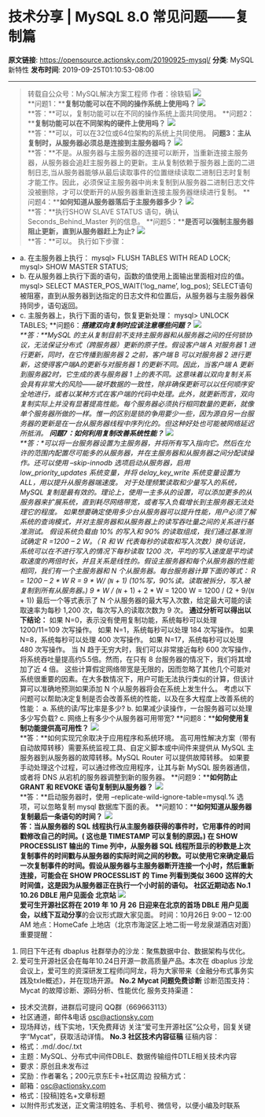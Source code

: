 # 技术分享 | MySQL 8.0 常见问题——复制篇

**原文链接**: https://opensource.actionsky.com/20190925-mysql/
**分类**: MySQL 新特性
**发布时间**: 2019-09-25T01:10:53-08:00

---

> 转载自公众号：MySQL解决方案工程师
作者：徐轶韬
![](.img/00a0cbed.jpg)											
**问题1：****复制功能可以在不同的操作系统上使用吗？**
![](.img/1c9dea3d.jpg)											
**答：**可以，复制功能可以在不同的操作系统上面共同使用。
**问题2：****复制功能可以在不同架构的硬件上使用吗？**
![](.img/e7c3f180.jpg)											
**答：**可以，可以在32位或64位架构的系统上共同使用。
**问题3：主从复制时，从服务器必须总是连接到主服务器吗？**
![](.img/cc416651.jpg)											
**答：**不是。从服务器与主服务器的连接可以断开，当重新连接主服务器，从服务器会追赶主服务器上的更新。主从复制依赖于服务器上面的二进制日志,当从服务器能够从最后读取事件的位置继续读取二进制日志时复制才能工作。因此，必须保证主服务器中尚未复制到从服务器二进制日志文件没被删除，才可以使断开的从服务器重新连接主服务器继续进行复制。
**问题4：****如何知道从服务器落后于主服务器多少？**
![](.img/dd41eac2.jpg)											
**答：**执行SHOW SLAVE STATUS 语句，确认Seconds_Behind_Master 列的信息。
**问题5：****是否可以强制主服务器阻止更新，直到从服务器赶上为止?**
![](.img/f529a2d8.jpg)											
**答：**可以。
执行如下步骤：
- a. 在主服务器上执行：
mysql> FLUSH TABLES WITH READ LOCK;
mysql> SHOW MASTER STATUS;
- b. 在从服务器上执行下面的语句，函数的值使用上面输出里面相对应的值。
mysql> SELECT MASTER_POS_WAIT(&#8216;log_name&#8217;, log_pos);
SELECT语句被阻塞，直到从服务器到达指定的日志文件和位置后，从服务器与主服务器保持同步，语句返回。
- c. 主服务器上，执行下面的语句，恢复更新处理：
mysql> UNLOCK TABLES;
**问题6：****搭建双向复制时应该注意哪些问题？**
![](.img/322ae658.jpg)											
**答：**MySQL 的主从复制目前不支持主服务器和从服务器之间的任何锁协议，无法保证分布式（跨服务器）更新的原子性。假设客户端 A 对服务器 1 进行更新，同时，在它传播到服务器 2 之前，客户端 B 可以对服务器 2 进行更新，这使得客户端A的更新与对服务器 1 的更新不同。因此，当客户端 A 更新到服务器2时，它生成的表与服务器 1 上的表不同。这意味着以双向复制关系会具有非常大的风险——破坏数据的一致性，除非确保更新可以以任何顺序安全地进行，或者以某种方式在客户端的代码中处理。此外，就更新而言，双向复制实际上并没有显著提高性能。每个服务器必须执行相同数量的更新，就像单个服务器所做的一样。惟一的区别是锁的争用要少一些，因为源自另一台服务器的更新是在一台从服务器线程中序列化的。但这种好处也可能被网络延迟所抵消。
**问题7：如何利用复制改善系统性能？**
![](.img/0c7de45b.jpg)											
**答：**可以将一台服务器设置为主服务器，并将所有写入指向它。然后在允许的范围内配置尽可能多的从服务器，并在主服务器和从服务器之间分配读操作。还可以使用 &#8211;skip-innodb 选项启动从服务器，启用 low_priority_updates 系统变量，并将 delay_key_write 系统变量设置为 ALL，用以提升从服务器端速度。
对于处理频繁读取和少量写入的系统，MySQL 复制是最有效的。理论上，使用一主多从的设置，可以添加更多的从服务器来扩展系统，直到耗尽网络带宽，或者写入负载增长到主服务器无法处理它的程度。
如果想要确定使用多少台从服务器可以提升性能，用户必须了解系统的查询模式，并对主服务器和从服务器上的读写吞吐量之间的关系进行基准测试。
假设系统负载由 10% 的写入和 90% 的读取组成，我们通过基准测试确定 R =1200 &#8211; 2 *W。（ R 和 W 代表每秒的读取和写入次数）换句话说，系统可以在不进行写入的情况下每秒读取 1200 次，平均的写入速度是平均读取速度的两倍时长，并且关系是线性的。假设主服务器和每个从服务器的性能相同，我们有一个主服务器和 N 个从服务器。每台服务器计算下面的等式：
R = 1200 &#8211; 2 * W
R = 9 * W/ (*`N`* + 1) (10%写，90%读。读取被拆分，写入被复制到所有从服务器。)
9 * W / (*`N`* + 1) + 2 * W = 1200
W = 1200 / (2 + 9/(*`N`* + 1))
最后一个等式表示了 N 个从服务器的最大写入次数，给定最大可能的读取速率为每秒 1,200 次，每次写入的读取次数为 9 次。
**通过分析可以得出以下结论：**
如果 N=0，表示没有使用复制功能，系统每秒可以处理 1200/11=109 次写操作。
如果 N=1，系统每秒可以处理 184 次写操作。
如果 N=8，系统每秒可以处理 400 次写操作。
如果 N=17，系统每秒可以处理 480 次写操作。
当 N 趋于无穷大时，我们可以非常接近每秒 600 次写操作，将系统吞吐量提高约5.5倍。然而，在只有 8 台服务器的情况下，我们将其增加了近 4 倍。
这些计算假定网络带宽是无限的，因而忽略了其他几个可能对系统很重要的因素。在大多数情况下，用户可能无法执行类似的计算，但该计算可以准确地预测如果添加 N 个从服务器将会在系统上发生什么。
考虑以下问题可以帮助决定复制是否会改善系统的性能，以及在多大程度上改善系统的性能：
a. 系统的读/写比率是多少?
b. 如果减少读操作，一台服务器可以处理多少写负载?
c. 网络上有多少个从服务器可用带宽?
**问题8：****如何使用复制功能提供高可用性？**
![](.img/6bc0ae53.jpg)											
**答：**如何实现冗余取决于应用程序和系统环境。
高可用性解决方案（带有自动故障转移）需要系统监视工具、自定义脚本或中间件来提供从 MySQL 主服务器到从服务器的故障转移。MySQL Router 可以提供故障转移。
如果要手动处理这个过程，可以通过修改应用程序，让其与新 MySQL 服务器通信，或者将 DNS 从宕机的服务器调整到新的服务器。
**问题9：****如何防止 GRANT 和 REVOKE 语句复制到从服务器？**
![](.img/8efe9b04.jpg)											
**答：**启动服务器时，使用 &#8211;replicate-wild-ignore-table=mysql.% 选项，可以忽略复制 mysql 数据库下面的表。
**问题10：****如何知道从服务器复制最后一条语句的时间？**
![](.img/d5a960c2.jpg)											
**答：**当从服务器的 SQL 线程执行从主服务器获得的事件时，它用事件的时间戳修改自己的时间。( 这也是 TIMESTAMP 可以复制的原因。) 在 SHOW PROCESSLIST 输出的 Time 列中，从服务器 SQL 线程所显示的秒数是上次复制事件的时间戳与从服务器的实际时间之间的秒数。可以使用它来确定最后一次复制事件的时间。假设从服务器与主服务器断开连接一个小时，然后重新连接，可能会在 SHOW PROCESSLIST 的 Time 列看到类似 3600 这样的大时间值，这是因为从服务器正在执行一个小时前的语句。
**社区近期动态**
**No.1**
**10.26 DBLE 用户见面会 北京站**
![](https://opensource.actionsky.com/wp-content/uploads/2019/09/默认标题_横版海报_2019.09.16.jpg)											
爱可生开源社区将在 2019 年 10 月 26 日迎来在北京的首场 DBLE 用户见面会，以线下**互动分享**的会议形式跟大家见面。
时间：10月26日 9:00 &#8211; 12:00 AM
地点：HomeCafe 上地店（北京市海淀区上地二街一号龙泉湖酒店对面）
重要提醒：
1. 同日下午还有 dbaplus 社群举办的沙龙：聚焦数据中台、数据架构与优化。
2. 爱可生开源社区会在每年10.24日开源一款高质量产品。本次在 dbaplus 沙龙会议上，爱可生的资深研发工程师闫阿龙，将为大家带来《金融分布式事务实践及txle概述》，并在现场开源。
**No.2**
**Mycat 问题免费诊断**
诊断范围支持：
Mycat 的故障诊断、源码分析、性能优化
服务支持渠道：
- 技术交流群，进群后可提问
QQ群（669663113）
- 社区通道，邮件&电话
osc@actionsky.com
- 现场拜访，线下实地，1天免费拜访
关注“爱可生开源社区”公众号，回复关键字“Mycat”，获取活动详情。
**No.3**
**社区技术内容征稿**
征稿内容：
- 格式：.md/.doc/.txt
- 主题：MySQL、分布式中间件DBLE、数据传输组件DTLE相关技术内容
- 要求：原创且未发布过
- 奖励：作者署名；200元京东E卡+社区周边
投稿方式：
- 邮箱：osc@actionsky.com
- 格式：[投稿]姓名+文章标题
- 以附件形式发送，正文需注明姓名、手机号、微信号，以便小编及时联系